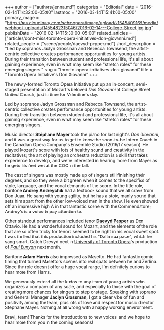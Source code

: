 +++
author = ["authors/jenna.md"]
categories = "Editorial"
date = "2016-02-14T14:32:00-05:00"
lastmod = "2016-02-14T15:41:00-05:00"
primary_image = "https://res.cloudinary.com/schmopera/image/upload/v1545409169/media/webhook-uploads/1455482315046/2016-02-14---College-Street.jpg.jpg"
publishDate = "2016-02-14T15:30:00-05:00"
related_articles = ["articles/dont-miss-toronto-opera-initiatives-don-giovanni.md"]
related_people = ["scene/people/daevyd-pepper.md"]
short_description = "Led by sopranos Jaclyn Grossman and Rebecca Townsend, the artist-centric collective creates performance opportunities for young artists. During their transition between student and professional life, it&#039;s all about gaining experience, even in what may seem like &quot;stretch roles&quot; for these emerging singers."
slug = "toronto-opera-initiatives-don-giovanni"
title = "Toronto Opera Initiative&#039;s Don Giovanni"
+++

The newly-formed Toronto Opera Initiative put up an in-concert, semi-staged presentation of Mozart's beloved *Don Giovanni* at College Street United Church, just in time for Valentine's day.

Led by sopranos Jaclyn Grossman and Rebecca Townsend, the artist-centric collective creates performance opportunities for young artists. During their transition between student and professional life, it's all about gaining experience, even in what may seem like "stretch roles" for these emerging singers.

Music director **Stéphane Mayer** took the piano for last night's *Don Giovanni*, and it was a great way for us to get to know the soon-to-be Intern Coach in the Canadian Opera Company's Ensemble Studio (2016/17 season). He played Mozart's score with lots of healthy sound and creativity in the recitatives; the art of playing an orchestra reduction is a skill that takes experience to develop, and we're interested in hearing more from Mayer as he gets his feet wet at the COC in the fall.

The cast of singers was mostly made up of singers still finishing their degrees, and so they were a bit green when it comes to the specifics of style, language, and the vocal demands of the score. In the title role, baritone **Andrey Andreychik** had a textbook sound that we all crave from Don Juan. He sang with young agility, but he has a stoic, manly sound that sets him apart from the other low-voiced men in the show. He even showed off an impressive high A in that fantastic scene with the Commendatore; Andrey's is a voice to pay attention to.

Other standout performances included tenor **[Daevyd Pepper](/scene/people/daevyd-pepper/)** as Don Ottavio. He had a wonderful sound for Mozart, and the elements of the role that are so often tricky for tenors seemed to be right in his vocal sweet spot. I was thrilled that this production included his "Dalla sua pace", which he sang smart. Catch Daevyd next in [University of Toronto Opera](/scene/companies/university-of-toronto-opera/)'s production of [*Paul Bunyan*](http://uoftopera.ca/paul-bunyan) next month. 

Baritone **Adam Harris** also impressed as Masetto. He had fantastic comic timing that turned Masetto's scenes into real spats between he and Zerlina. Since the role doesn't offer a huge vocal range, I'm definitely curious to hear more from Harris.

We generously extend all the kudos to any team of young artists who organizes a company of any scale, and especially to those with the goal of creating more chances for singers to step onstage. Speaking with soprano and General Manager **Jaclyn Grossman**, I got a clear vibe of fun and positivity among the team, plus lots of love and respect for music director Stéphane Mayer. Nothing at all wrong with a happy working environment.

Bravi, team! Thanks for the introductions to new voices, and we hope to hear more from you in the coming seasons!
